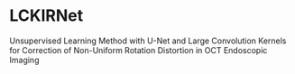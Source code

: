 # LCKIRNet
Unsupervised Learning Method with U-Net and Large Convolution Kernels for Correction of Non-Uniform Rotation Distortion in OCT Endoscopic Imaging

